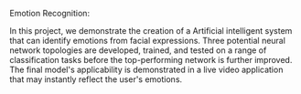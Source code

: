 Emotion Recognition:

In this project, we demonstrate the creation of a Artificial intelligent system that can identify emotions from facial expressions. Three potential neural network topologies are developed, trained, and tested on a range of classification tasks before the top-performing network is further improved. The final model's applicability is demonstrated in a live video application that may instantly reflect the user's emotions.
